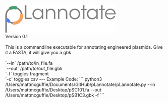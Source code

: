 <img src="/pLannotate.png" width="350">
<br>
Version 0.1
<br><br>
This is a commandline executable for annotating engineered plasmids. Give it a FASTA, it will give you a gbk
<br><br>
`--in` /path/to/in_file.fa
<br>
`--out` /path/to/out_file.gbk
<br>
`-f` toggles fragment
<br>
`-c` toggles csv
---
Example Code:
```
python3 /Users/mattmcguffie/Documents/GitHub/pLannotate/pLannotate.py --in /Users/mattmcguffie/Desktop/pSC101.fa --out /Users/mattmcguffie/Desktop/pSB1C3.gbk -f
```
